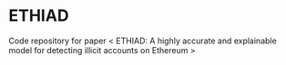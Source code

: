 # ETHIAD
 Code repository for paper < ETHIAD: A highly accurate and explainable model for detecting illicit accounts on Ethereum >
